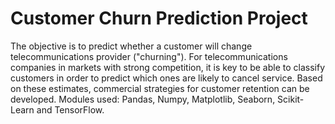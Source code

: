 # Customer Churn Prediction Project
The objective is to predict whether a customer will change telecommunications provider ("churning"). For telecommunications companies in markets with strong competition, it is key to be able to classify customers in order to predict which ones are likely to cancel service. Based on these estimates, commercial strategies for customer retention can be developed. Modules used: Pandas, Numpy, Matplotlib, Seaborn, Scikit-Learn and TensorFlow.
